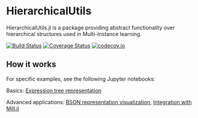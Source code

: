 # HierarchicalUtils
HierarchicalUtils.jl is a package providing abstract functionality over hierarchical structures used in Multi-Instance learning.

[![Build Status](https://travis-ci.com/Sheemon7/HierarchicalUtils.jl.svg?branch=master)](https://travis-ci.com/Sheemon7/HierarchicalUtils.jl)
[![Coverage Status](https://coveralls.io/repos/github/Sheemon7/HierarchicalUtils.jl/badge.svg?branch=master)](https://coveralls.io/github/Sheemon7/HierarchicalUtils.jl?branch=master)
[![codecov.io](http://codecov.io/github/Sheemon7/HierarchicalUtils.jl/coverage.svg?branch=master)](http://codecov.io/github/Sheemon7/HierarchicalUtils.jl?branch=master)

## How it works

For specific examples, see the following Jupyter notebooks:

Basics: [Expression tree representation](https://github.com/Sheemon7/HierarchicalUtils.jl/blob/master/examples/expression_tree.ipynb)

Advanced applications: [BSON representation visualization](https://github.com/Sheemon7/HierarchicalUtils.jl/blob/master/examples/visualizations.ipynb), 
[Integration with Mill.jl](https://github.com/Sheemon7/HierarchicalUtils.jl/blob/master/examples/mill_integration.ipynb)


